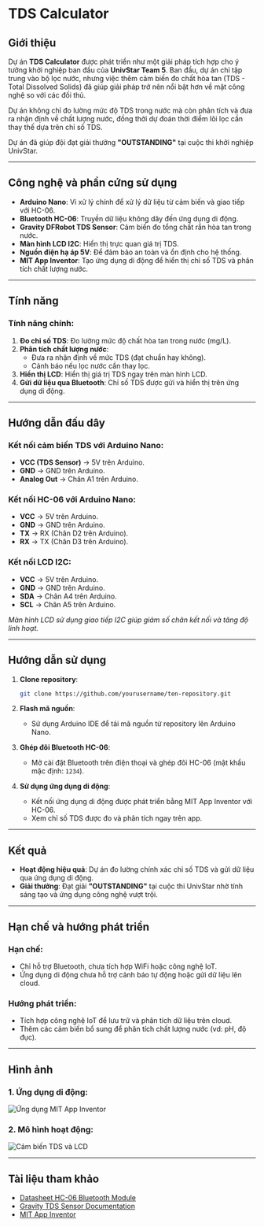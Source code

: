 
# TDS Calculator

## Giới thiệu
Dự án **TDS Calculator** được phát triển như một giải pháp tích hợp cho ý tưởng khởi nghiệp ban đầu của **UnivStar Team 5**. Ban đầu, dự án chỉ tập trung vào bộ lọc nước, nhưng việc thêm cảm biến đo chất hòa tan (TDS - Total Dissolved Solids) đã giúp giải pháp trở nên nổi bật hơn về mặt công nghệ so với các đối thủ.

Dự án không chỉ đo lường mức độ TDS trong nước mà còn phân tích và đưa ra nhận định về chất lượng nước, đồng thời dự đoán thời điểm lõi lọc cần thay thế dựa trên chỉ số TDS. 

Dự án đã giúp đội đạt giải thưởng **"OUTSTANDING"** tại cuộc thi khởi nghiệp UnivStar.

---

## Công nghệ và phần cứng sử dụng
- **Arduino Nano**: Vi xử lý chính để xử lý dữ liệu từ cảm biến và giao tiếp với HC-06.
- **Bluetooth HC-06**: Truyền dữ liệu không dây đến ứng dụng di động.
- **Gravity DFRobot TDS Sensor**: Cảm biến đo tổng chất rắn hòa tan trong nước.
- **Màn hình LCD I2C**: Hiển thị trực quan giá trị TDS.
- **Nguồn điện hạ áp 5V**: Để đảm bảo an toàn và ổn định cho hệ thống.
- **MIT App Inventor**: Tạo ứng dụng di động để hiển thị chỉ số TDS và phân tích chất lượng nước.

---

## Tính năng
### Tính năng chính:
1. **Đo chỉ số TDS**: Đo lường mức độ chất hòa tan trong nước (mg/L).
2. **Phân tích chất lượng nước**:
   - Đưa ra nhận định về mức TDS (đạt chuẩn hay không).
   - Cảnh báo nếu lọc nước cần thay lọc.
3. **Hiển thị LCD**: Hiển thị giá trị TDS ngay trên màn hình LCD.
4. **Gửi dữ liệu qua Bluetooth**: Chỉ số TDS được gửi và hiển thị trên ứng dụng di động.

---

## Hướng dẫn đấu dây
### Kết nối cảm biến TDS với Arduino Nano:
- **VCC (TDS Sensor)** → 5V trên Arduino.
- **GND** → GND trên Arduino.
- **Analog Out** → Chân A1 trên Arduino.

### Kết nối HC-06 với Arduino Nano:
- **VCC** → 5V trên Arduino.
- **GND** → GND trên Arduino.
- **TX** → RX (Chân D2 trên Arduino).
- **RX** → TX (Chân D3 trên Arduino).

### Kết nối LCD I2C:
- **VCC** → 5V trên Arduino.
- **GND** → GND trên Arduino.
- **SDA** → Chân A4 trên Arduino.
- **SCL** → Chân A5 trên Arduino.

*Màn hình LCD sử dụng giao tiếp I2C giúp giảm số chân kết nối và tăng độ linh hoạt.*

---

## Hướng dẫn sử dụng
1. **Clone repository**:
   ```bash
   git clone https://github.com/yourusername/ten-repository.git
   ```

2. **Flash mã nguồn**:
   - Sử dụng Arduino IDE để tải mã nguồn từ repository lên Arduino Nano.

3. **Ghép đôi Bluetooth HC-06**:
   - Mở cài đặt Bluetooth trên điện thoại và ghép đôi HC-06 (mật khẩu mặc định: `1234`).

4. **Sử dụng ứng dụng di động**:
   - Kết nối ứng dụng di động được phát triển bằng MIT App Inventor với HC-06.
   - Xem chỉ số TDS được đo và phân tích ngay trên app.

---

## Kết quả
- **Hoạt động hiệu quả**: Dự án đo lường chính xác chỉ số TDS và gửi dữ liệu qua ứng dụng di động.
- **Giải thưởng**: Đạt giải **"OUTSTANDING"** tại cuộc thi UnivStar nhờ tính sáng tạo và ứng dụng công nghệ vượt trội.

---

## Hạn chế và hướng phát triển
### Hạn chế:
- Chỉ hỗ trợ Bluetooth, chưa tích hợp WiFi hoặc công nghệ IoT.
- Ứng dụng di động chưa hỗ trợ cảnh báo tự động hoặc gửi dữ liệu lên cloud.

### Hướng phát triển:
- Tích hợp công nghệ IoT để lưu trữ và phân tích dữ liệu trên cloud.
- Thêm các cảm biến bổ sung để phân tích chất lượng nước (vd: pH, độ đục).

---

## Hình ảnh
### 1. Ứng dụng di động:
![Ứng dụng MIT App Inventor](app.jpg)

### 2. Mô hình hoạt động:
![Cảm biến TDS và LCD](tds_model.jpg)

---

## Tài liệu tham khảo
- [Datasheet HC-06 Bluetooth Module](https://example.com/hc-06-datasheet)
- [Gravity TDS Sensor Documentation](https://www.dfrobot.com/product-1123.html)
- [MIT App Inventor](https://appinventor.mit.edu)
